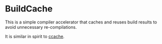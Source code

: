# BuildCache

This is a simple compiler accelerator that caches and reuses build results to avoid unnecessary re-compilations.

It is similar in spirit to [ccache](https://ccache.samba.org/).

